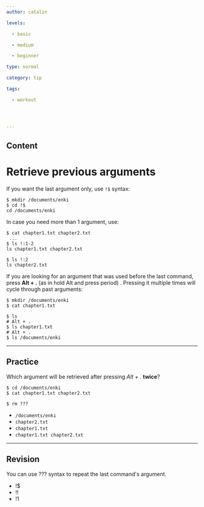 ```yaml
---
author: catalin

levels:

  - basic

  - medium

  - beginner

type: normal

category: tip

tags:

  - workout




---
```

## Content
# Retrieve previous arguments

If you want the last argument only, use `!$` syntax:
```
$ mkdir /documents/enki
$ cd !$
cd /documents/enki
``` 

In case you need more than 1 argument, use:
```
$ cat chapter1.txt chapter2.txt
 ...
$ ls !:1-2
ls chapter1.txt chapter2.txt

$ ls !:2
ls chapter2.txt
```
If you are looking for an argument that was used before the last command, press **Alt + .** (as in hold Alt and press period) . Pressing it multiple times will cycle through past arguments:
```
$ mkdir /documents/enki
$ cat chapter1.txt

$ ls 
# Alt + .
$ ls chapter1.txt
# Alt + .
$ ls /documents/enki
```

---
## Practice

Which argument will be retrieved after pressing *Alt + .* **twice**?
```
$ cd /documents/enki
$ cat chapter1.txt chapter2.txt

$ rm ???
```

* `/documents/enki`
* `chapter2.txt`
* `chapter1.txt`
* `chapter1.txt chapter2.txt`

---
## Revision

You can use ??? syntax to repeat the last command's argument.


* !$
* !!
* !1

